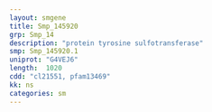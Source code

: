 ```yaml
---
layout: smgene
title: Smp_145920
grp: Smp_14
description: "protein tyrosine sulfotransferase"
smp: Smp_145920.1
uniprot: "G4VEJ6"
length:  1020
cdd: "cl21551, pfam13469"
kk: ns
categories: sm
---
```

